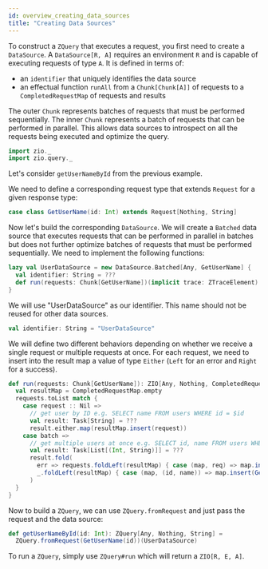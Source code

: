 ```yaml
---
id: overview_creating_data_sources
title: "Creating Data Sources"
---
```


To construct a `ZQuery` that executes a request, you first need to create a `DataSource`. A `DataSource[R, A]` requires an environment `R` and is capable of executing requests of type `A`. It is defined in terms of:

- an `identifier` that uniquely identifies the data source
- an effectual function `runAll` from a `Chunk[Chunk[A]]` of requests to a `CompletedRequestMap` of requests and results

The outer `Chunk` represents batches of requests that must be performed sequentially. The inner `Chunk` represents a batch of requests that can be performed in parallel. This allows data sources to introspect on all the requests being executed and optimize the query.

```scala mdoc:invisible
import zio._
import zio.query._
```

Let's consider `getUserNameById` from the previous example.

We need to define a corresponding request type that extends `Request` for a given response type:

```scala mdoc:silent
case class GetUserName(id: Int) extends Request[Nothing, String]
```

Now let's build the corresponding `DataSource`. We will create a `Batched` data source that executes requests that can be performed in parallel in batches but does not further optimize batches of requests that must be performed sequentially. We need to implement the following functions:

```scala mdoc:silent
lazy val UserDataSource = new DataSource.Batched[Any, GetUserName] {
  val identifier: String = ???
  def run(requests: Chunk[GetUserName])(implicit trace: ZTraceElement): ZIO[Any, Nothing, CompletedRequestMap] = ???
}
```

We will use "UserDataSource" as our identifier. This name should not be reused for other data sources.

```scala mdoc:silent
val identifier: String = "UserDataSource"
```

We will define two different behaviors depending on whether we receive a single request or multiple requests at once. For each request, we need to insert into the result map a value of type `Either` (`Left` for an error and `Right` for a success).

```scala mdoc:silent
def run(requests: Chunk[GetUserName]): ZIO[Any, Nothing, CompletedRequestMap] = {
  val resultMap = CompletedRequestMap.empty
  requests.toList match {
    case request :: Nil =>
      // get user by ID e.g. SELECT name FROM users WHERE id = $id
      val result: Task[String] = ???
      result.either.map(resultMap.insert(request))
    case batch =>
      // get multiple users at once e.g. SELECT id, name FROM users WHERE id IN ($ids)
      val result: Task[List[(Int, String)]] = ???
      result.fold(
        err => requests.foldLeft(resultMap) { case (map, req) => map.insert(req)(Left(err)) },
        _.foldLeft(resultMap) { case (map, (id, name)) => map.insert(GetUserName(id))(Right(name)) }
      )
  }
}
```

Now to build a `ZQuery`, we can use `ZQuery.fromRequest` and just pass the request and the data source:

```scala mdoc:silent
def getUserNameById(id: Int): ZQuery[Any, Nothing, String] =
  ZQuery.fromRequest(GetUserName(id))(UserDataSource)
```

To run a `ZQuery`, simply use `ZQuery#run` which will return a `ZIO[R, E, A]`.